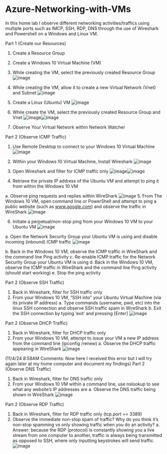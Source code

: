 # Azure-Networking-with-VMs
In this home lab I observe different networking activities/traffics using multiple ports such as IMCP, SSH, RDP, DNS through the use of Wireshark and Powershell on a Windows and Linux VM.

Part 1 (Create our Resources)
1.	Create a Resource Group
2.	Create a Windows 10 Virtual Machine (VM)
3.	While creating the VM, select the previously created Resource Group ![image](https://github.com/user-attachments/assets/bcfe5971-0a91-47a8-8028-4e42e2efe1c9)

4.	While creating the VM, allow it to create a new Virtual Network (Vnet) and Subnet ![image](https://github.com/user-attachments/assets/f88448be-4b33-4195-bb62-aa19d65a81f0)

5.	Create a Linux (Ubuntu) VM ![image](https://github.com/user-attachments/assets/6b128cfd-2ea6-4960-813c-93130d98e123)

6.	While create the VM, select the previously created Resource Group and Vnet  ![image](https://github.com/user-attachments/assets/130b8970-52d5-4a1b-a616-96aaaab416ee)![image](https://github.com/user-attachments/assets/be3d9782-84c7-4590-871f-dee49b55ffb7)


7.	Observe Your Virtual Network within Network Watcher




Part 2 (Observe ICMP Traffic)
1.	Use Remote Desktop to connect to your Windows 10 Virtual Machine ![image](https://github.com/user-attachments/assets/9beedd20-fcb4-4fe6-9197-f66de1db5037)

2.	Within your Windows 10 Virtual Machine, Install Wireshark ![image](https://github.com/user-attachments/assets/76b18670-cb2d-4dfe-a955-3cf23ad2c764)

3.	Open Wireshark and filter for ICMP traffic only  ![image](https://github.com/user-attachments/assets/f694f4d6-4c6a-4072-ac9d-3f4745f7c0d6)![image](https://github.com/user-attachments/assets/3295c8d5-cf75-42d3-bc92-337971734a38)


4.	Retrieve the private IP address of the Ubuntu VM and attempt to ping it from within the Windows 10 VM

a.	Observe ping requests and replies within WireShark ![image](https://github.com/user-attachments/assets/04d699d2-65f8-4bad-8d69-075962fd372d)
5.	From The Windows 10 VM, open command line or PowerShell and attempt to ping a public website (such as www.google.com) and observe the traffic in WireShark ![image](https://github.com/user-attachments/assets/a75193f9-32c2-4a42-b0bb-a8018f1c5db5)

6.	Initiate a perpetual/non-stop ping from your Windows 10 VM to your Ubuntu VM ![image](https://github.com/user-attachments/assets/704346b0-8e9c-45d6-b3e6-aeb3858092b9)

a.	Open the Network Security Group your Ubuntu VM is using and disable incoming (inbound) ICMP traffic ![image](https://github.com/user-attachments/assets/1eb91e3b-1aed-4d15-8402-d2f12f43dc17)

b.	Back in the Windows 10 VM, observe the ICMP traffic in WireShark and the command line Ping activity
c.	Re-enable ICMP traffic for the Network Security Group your Ubuntu VM is using
d.	Back in the Windows 10 VM, observe the ICMP traffic in WireShark and the command line Ping activity (should start working)
e.	Stop the ping activity

Part 2 (Observe SSH Traffic)
1.	Back in Wireshark, filter for SSH traffic only
2.	From your Windows 10 VM, “SSH into” your Ubuntu Virtual Machine (via its private IP address)
a.	Type commands (username, pwd, etc) into the linux SSH connection and observe SSH traffic spam in WireShark
b.	Exit the SSH connection by typing ‘exit’ and pressing [Enter] ![image](https://github.com/user-attachments/assets/98506428-2d79-4886-b8b1-1cf7e171036a)


Part 2 (Observe DHCP Traffic)
1.	Back in Wireshark, filter for DHCP traffic only
2.	From your Windows 10 VM, attempt to issue your VM a new IP address from the command line (ipconfig /renew)
a.	Observe the DHCP traffic appearing in WireShark ![image](https://github.com/user-attachments/assets/9549dbae-fa51-4243-bb07-bc031f601cd5)

(11/4/24 8:58AM Comments: Now here I received this error but I will try again later at my home computer and document my findings)
Part 2 (Observe DNS Traffic)
1.	Back in Wireshark, filter for DNS traffic only
2.	From your Windows 10 VM within a command line, use nslookup to see what any website’s IP addresses are
a.	Observe the DNS traffic being shown in WireShark ![image](https://github.com/user-attachments/assets/0e32494b-3551-46d3-8b39-44f89a8f563d)


Part 2 (Observe RDP Traffic)
1.	Back in Wireshark, filter for RDP traffic only (tcp.port == 3389)
2.	Observe the immediate non-stop spam of traffic? Why do you think it’s non-stop spamming vs only showing traffic when you do an activity?
a.	Answer: because the RDP (protocol) is constantly showing you a live stream from one computer to another, traffic is always being transmitted as opposed to SSH, where only inputting keystrokes will send traffic. ![image](https://github.com/user-attachments/assets/dcbdcecc-4847-4cdf-813c-a623185a4b8a)

